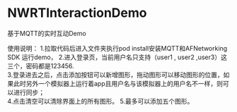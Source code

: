 # NWRTInteractionDemo
基于MQTT的实时互动Demo  

使用说明：
1.拉取代码后进入文件夹执行pod install安装MQTT和AFNetworking SDK  运行demo，  2.进入登录页，当前用户名只支持（user1 , user2 ,user3）这三个，密码都是123456.  
  3.登录进去之后，点击添加按钮可以新增图形，拖动图形可以移动图形的位置，如果此时另外一个模拟器上运行着app且用户名与该模拟器上的用户名不一样，则可以进行同步；  
  4.点击清空可以清除界面上的所有图形。
  5.最多可以添加五个图形。
